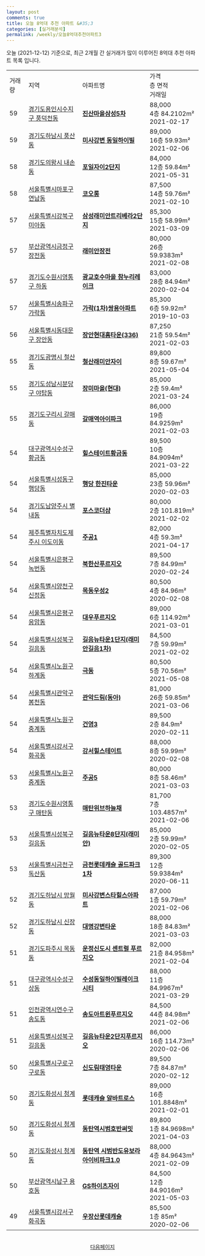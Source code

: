 ```yaml
---
layout: post
comments: true
title: 오늘 8억대 추천 아파트 &#35;3
categories: [실거래분석]
permalink: /weekly/오늘8억대추천아파트3
---
```


오늘 (2021-12-12) 기준으로, 최근 2개월 간 실거래가 많이 이루어진 8억대 추천 아파트 목록 입니다.

<table class="sortable">
  <tr>
    <td>거래량</td>
    <td>지역</td>
    <td>아파트명</td>
    <td>가격<br>층 면적<br>거래일</td>
  </tr>

  <tr class="item">
    <td>59</td>
    <td><a href="/apt/경기도용인시수지구풍덕천동">경기도용인시수지구 풍덕천동</a></td>
    <td style="font-weight: bold;"><a href="/apt/경기도용인시수지구풍덕천동진산마을삼성5차">진산마을삼성5차</a></td>
    <td>88,000<br>4층  84.2102m²<br>2021-02-17</td>
  </tr>

  <tr class="item">
    <td>59</td>
    <td><a href="/apt/경기도하남시풍산동">경기도하남시 풍산동</a></td>
    <td style="font-weight: bold;"><a href="/apt/경기도하남시풍산동미사강변동일하이빌">미사강변 동일하이빌</a></td>
    <td>89,000<br>16층  59.93m²<br>2021-02-06</td>
  </tr>

  <tr class="item">
    <td>58</td>
    <td><a href="/apt/경기도의왕시내손동">경기도의왕시 내손동</a></td>
    <td style="font-weight: bold;"><a href="/apt/경기도의왕시내손동포일자이2단지">포일자이2단지</a></td>
    <td>84,000<br>12층  59.84m²<br>2021-05-31</td>
  </tr>

  <tr class="item">
    <td>58</td>
    <td><a href="/apt/서울특별시마포구연남동">서울특별시마포구 연남동</a></td>
    <td style="font-weight: bold;"><a href="/apt/서울특별시마포구연남동코오롱">코오롱</a></td>
    <td>87,500<br>14층  59.76m²<br>2021-02-10</td>
  </tr>

  <tr class="item">
    <td>57</td>
    <td><a href="/apt/서울특별시강북구미아동">서울특별시강북구 미아동</a></td>
    <td style="font-weight: bold;"><a href="/apt/서울특별시강북구미아동삼성래미안트리베라2단지">삼성래미안트리베라2단지</a></td>
    <td>85,300<br>15층  58.99m²<br>2021-03-09</td>
  </tr>

  <tr class="item">
    <td>57</td>
    <td><a href="/apt/부산광역시금정구장전동">부산광역시금정구 장전동</a></td>
    <td style="font-weight: bold;"><a href="/apt/부산광역시금정구장전동래미안장전">래미안장전</a></td>
    <td>80,000<br>26층  59.9383m²<br>2021-02-08</td>
  </tr>

  <tr class="item">
    <td>57</td>
    <td><a href="/apt/경기도수원시영통구하동">경기도수원시영통구 하동</a></td>
    <td style="font-weight: bold;"><a href="/apt/경기도수원시영통구하동광교호수마을참누리레이크">광교호수마을 참누리레이크</a></td>
    <td>83,000<br>28층  84.94m²<br>2020-02-04</td>
  </tr>

  <tr class="item">
    <td>57</td>
    <td><a href="/apt/서울특별시송파구가락동">서울특별시송파구 가락동</a></td>
    <td style="font-weight: bold;"><a href="/apt/서울특별시송파구가락동가락(1차)쌍용아파트">가락(1차)쌍용아파트</a></td>
    <td>85,300<br>6층  59.92m²<br>2019-10-03</td>
  </tr>

  <tr class="item">
    <td>56</td>
    <td><a href="/apt/서울특별시동대문구장안동">서울특별시동대문구 장안동</a></td>
    <td style="font-weight: bold;"><a href="/apt/서울특별시동대문구장안동장안현대홈타운(336)">장안현대홈타운(336)</a></td>
    <td>87,250<br>21층  59.54m²<br>2021-02-03</td>
  </tr>

  <tr class="item">
    <td>55</td>
    <td><a href="/apt/경기도광명시철산동">경기도광명시 철산동</a></td>
    <td style="font-weight: bold;"><a href="/apt/경기도광명시철산동철산래미안자이">철산래미안자이</a></td>
    <td>89,800<br>8층  59.67m²<br>2021-05-04</td>
  </tr>

  <tr class="item">
    <td>55</td>
    <td><a href="/apt/경기도성남시분당구야탑동">경기도성남시분당구 야탑동</a></td>
    <td style="font-weight: bold;"><a href="/apt/경기도성남시분당구야탑동장미마을(현대)">장미마을(현대)</a></td>
    <td>85,000<br>2층  59.4m²<br>2021-03-24</td>
  </tr>

  <tr class="item">
    <td>55</td>
    <td><a href="/apt/경기도구리시갈매동">경기도구리시 갈매동</a></td>
    <td style="font-weight: bold;"><a href="/apt/경기도구리시갈매동갈매역아이파크">갈매역아이파크</a></td>
    <td>86,000<br>19층  84.9259m²<br>2021-02-03</td>
  </tr>

  <tr class="item">
    <td>54</td>
    <td><a href="/apt/대구광역시수성구황금동">대구광역시수성구 황금동</a></td>
    <td style="font-weight: bold;"><a href="/apt/대구광역시수성구황금동힐스테이트황금동">힐스테이트황금동</a></td>
    <td>89,500<br>10층  84.9094m²<br>2021-03-22</td>
  </tr>

  <tr class="item">
    <td>54</td>
    <td><a href="/apt/서울특별시성동구행당동">서울특별시성동구 행당동</a></td>
    <td style="font-weight: bold;"><a href="/apt/서울특별시성동구행당동행당한진타운">행당 한진타운</a></td>
    <td>85,000<br>23층  59.96m²<br>2020-02-03</td>
  </tr>

  <tr class="item">
    <td>54</td>
    <td><a href="/apt/경기도남양주시별내동">경기도남양주시 별내동</a></td>
    <td style="font-weight: bold;"><a href="/apt/경기도남양주시별내동포스코더샵">포스코더샵</a></td>
    <td>80,000<br>2층  101.819m²<br>2021-02-02</td>
  </tr>

  <tr class="item">
    <td>54</td>
    <td><a href="/apt/제주특별자치도제주시이도이동">제주특별자치도제주시 이도이동</a></td>
    <td style="font-weight: bold;"><a href="/apt/제주특별자치도제주시이도이동주공1">주공1</a></td>
    <td>82,000<br>4층  59.3m²<br>2021-04-17</td>
  </tr>

  <tr class="item">
    <td>54</td>
    <td><a href="/apt/서울특별시은평구녹번동">서울특별시은평구 녹번동</a></td>
    <td style="font-weight: bold;"><a href="/apt/서울특별시은평구녹번동북한산푸르지오">북한산푸르지오</a></td>
    <td>89,500<br>7층  84.99m²<br>2020-02-24</td>
  </tr>

  <tr class="item">
    <td>54</td>
    <td><a href="/apt/서울특별시양천구신정동">서울특별시양천구 신정동</a></td>
    <td style="font-weight: bold;"><a href="/apt/서울특별시양천구신정동목동우성2">목동우성2</a></td>
    <td>80,500<br>4층  84.96m²<br>2020-02-08</td>
  </tr>

  <tr class="item">
    <td>54</td>
    <td><a href="/apt/서울특별시은평구응암동">서울특별시은평구 응암동</a></td>
    <td style="font-weight: bold;"><a href="/apt/서울특별시은평구응암동대우푸르지오">대우푸르지오</a></td>
    <td>89,000<br>6층  114.92m²<br>2021-03-01</td>
  </tr>

  <tr class="item">
    <td>54</td>
    <td><a href="/apt/서울특별시성북구길음동">서울특별시성북구 길음동</a></td>
    <td style="font-weight: bold;"><a href="/apt/서울특별시성북구길음동길음뉴타운1단지(래미안길음1차)">길음뉴타운1단지(래미안길음1차)</a></td>
    <td>84,500<br>7층  59.99m²<br>2021-02-02</td>
  </tr>

  <tr class="item">
    <td>54</td>
    <td><a href="/apt/서울특별시노원구하계동">서울특별시노원구 하계동</a></td>
    <td style="font-weight: bold;"><a href="/apt/서울특별시노원구하계동극동">극동</a></td>
    <td>80,500<br>5층  70.56m²<br>2021-05-08</td>
  </tr>

  <tr class="item">
    <td>54</td>
    <td><a href="/apt/서울특별시관악구봉천동">서울특별시관악구 봉천동</a></td>
    <td style="font-weight: bold;"><a href="/apt/서울특별시관악구봉천동관악드림(동아)">관악드림(동아)</a></td>
    <td>81,000<br>26층  59.85m²<br>2021-03-06</td>
  </tr>

  <tr class="item">
    <td>54</td>
    <td><a href="/apt/서울특별시노원구중계동">서울특별시노원구 중계동</a></td>
    <td style="font-weight: bold;"><a href="/apt/서울특별시노원구중계동건영3">건영3</a></td>
    <td>89,500<br>2층  84.9m²<br>2020-02-11</td>
  </tr>

  <tr class="item">
    <td>54</td>
    <td><a href="/apt/서울특별시강서구화곡동">서울특별시강서구 화곡동</a></td>
    <td style="font-weight: bold;"><a href="/apt/서울특별시강서구화곡동강서힐스테이트">강서힐스테이트</a></td>
    <td>88,000<br>8층  59.99m²<br>2020-02-08</td>
  </tr>

  <tr class="item">
    <td>53</td>
    <td><a href="/apt/서울특별시노원구중계동">서울특별시노원구 중계동</a></td>
    <td style="font-weight: bold;"><a href="/apt/서울특별시노원구중계동주공5">주공5</a></td>
    <td>80,000<br>8층  58.46m²<br>2021-03-03</td>
  </tr>

  <tr class="item">
    <td>53</td>
    <td><a href="/apt/경기도수원시영통구매탄동">경기도수원시영통구 매탄동</a></td>
    <td style="font-weight: bold;"><a href="/apt/경기도수원시영통구매탄동매탄위브하늘채">매탄위브하늘채</a></td>
    <td>81,700<br>7층  103.4857m²<br>2021-02-06</td>
  </tr>

  <tr class="item">
    <td>53</td>
    <td><a href="/apt/서울특별시성북구길음동">서울특별시성북구 길음동</a></td>
    <td style="font-weight: bold;"><a href="/apt/서울특별시성북구길음동길음뉴타운8단지(래미안)">길음뉴타운8단지(래미안)</a></td>
    <td>85,000<br>2층  59.99m²<br>2020-02-05</td>
  </tr>

  <tr class="item">
    <td>53</td>
    <td><a href="/apt/서울특별시금천구독산동">서울특별시금천구 독산동</a></td>
    <td style="font-weight: bold;"><a href="/apt/서울특별시금천구독산동금천롯데캐슬골드파크1차">금천롯데캐슬 골드파크1차</a></td>
    <td>89,300<br>12층  59.9384m²<br>2020-06-11</td>
  </tr>

  <tr class="item">
    <td>52</td>
    <td><a href="/apt/경기도하남시망월동">경기도하남시 망월동</a></td>
    <td style="font-weight: bold;"><a href="/apt/경기도하남시망월동미사강변스타힐스아파트">미사강변스타힐스아파트</a></td>
    <td>87,000<br>1층  59.79m²<br>2021-02-06</td>
  </tr>

  <tr class="item">
    <td>52</td>
    <td><a href="/apt/경기도하남시신장동">경기도하남시 신장동</a></td>
    <td style="font-weight: bold;"><a href="/apt/경기도하남시신장동대명강변타운">대명강변타운</a></td>
    <td>88,000<br>18층  84.83m²<br>2021-03-03</td>
  </tr>

  <tr class="item">
    <td>51</td>
    <td><a href="/apt/경기도파주시목동동">경기도파주시 목동동</a></td>
    <td style="font-weight: bold;"><a href="/apt/경기도파주시목동동운정신도시센트럴푸르지오">운정신도시 센트럴 푸르지오</a></td>
    <td>82,000<br>21층  84.958m²<br>2021-02-04</td>
  </tr>

  <tr class="item">
    <td>51</td>
    <td><a href="/apt/대구광역시수성구상동">대구광역시수성구 상동</a></td>
    <td style="font-weight: bold;"><a href="/apt/대구광역시수성구상동수성동일하이빌레이크시티">수성동일하이빌레이크시티</a></td>
    <td>88,000<br>11층  84.9967m²<br>2021-03-29</td>
  </tr>

  <tr class="item">
    <td>51</td>
    <td><a href="/apt/인천광역시연수구송도동">인천광역시연수구 송도동</a></td>
    <td style="font-weight: bold;"><a href="/apt/인천광역시연수구송도동송도아트윈푸르지오">송도아트윈푸르지오</a></td>
    <td>84,500<br>44층  84.98m²<br>2021-02-06</td>
  </tr>

  <tr class="item">
    <td>51</td>
    <td><a href="/apt/서울특별시성북구길음동">서울특별시성북구 길음동</a></td>
    <td style="font-weight: bold;"><a href="/apt/서울특별시성북구길음동길음뉴타운2단지푸르지오">길음뉴타운2단지푸르지오</a></td>
    <td>86,000<br>16층  114.73m²<br>2020-02-06</td>
  </tr>

  <tr class="item">
    <td>50</td>
    <td><a href="/apt/서울특별시구로구구로동">서울특별시구로구 구로동</a></td>
    <td style="font-weight: bold;"><a href="/apt/서울특별시구로구구로동신도림태영타운">신도림태영타운</a></td>
    <td>89,500<br>7층  84.87m²<br>2020-02-12</td>
  </tr>

  <tr class="item">
    <td>50</td>
    <td><a href="/apt/경기도화성시청계동">경기도화성시 청계동</a></td>
    <td style="font-weight: bold;"><a href="/apt/경기도화성시청계동롯데캐슬알바트로스">롯데캐슬 알바트로스</a></td>
    <td>89,000<br>16층  101.8848m²<br>2021-02-01</td>
  </tr>

  <tr class="item">
    <td>50</td>
    <td><a href="/apt/경기도화성시청계동">경기도화성시 청계동</a></td>
    <td style="font-weight: bold;"><a href="/apt/경기도화성시청계동동탄역시범호반써밋">동탄역시범호반써밋</a></td>
    <td>89,800<br>1층  84.9698m²<br>2021-04-03</td>
  </tr>

  <tr class="item">
    <td>50</td>
    <td><a href="/apt/경기도화성시청계동">경기도화성시 청계동</a></td>
    <td style="font-weight: bold;"><a href="/apt/경기도화성시청계동동탄역시범반도유보라아이비파크1.0">동탄역 시범반도유보라아이비파크1.0</a></td>
    <td>88,000<br>4층  84.9643m²<br>2021-02-09</td>
  </tr>

  <tr class="item">
    <td>50</td>
    <td><a href="/apt/부산광역시남구용호동">부산광역시남구 용호동</a></td>
    <td style="font-weight: bold;"><a href="/apt/부산광역시남구용호동GS하이츠자이">GS하이츠자이</a></td>
    <td>84,500<br>12층  84.9016m²<br>2021-05-03</td>
  </tr>

  <tr class="item">
    <td>49</td>
    <td><a href="/apt/서울특별시강서구화곡동">서울특별시강서구 화곡동</a></td>
    <td style="font-weight: bold;"><a href="/apt/서울특별시강서구화곡동우장산롯데캐슬">우장산롯데캐슬</a></td>
    <td>85,500<br>1층  85m²<br>2020-02-06</td>
  </tr>

  <tr>
      <script async src="https://pagead2.googlesyndication.com/pagead/js/adsbygoogle.js?client=ca-pub-3485438051770037"
          crossorigin="anonymous"></script>
      <ins class="adsbygoogle"
          style="display:block"
          data-ad-format="fluid"
          data-ad-layout-key="-fb+5w+4e-db+86"
          data-ad-client="ca-pub-3485438051770037"
          data-ad-slot="1827090281"></ins>
      <script>
          (adsbygoogle = window.adsbygoogle || []).push({});
      </script>
  </tr>
    
</table>

<br>
<center><a href="/weekly/오늘8억대추천아파트">다음페이지</a></center>
<br><br>
